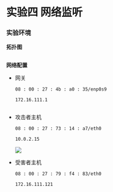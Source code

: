 # 实验四 网络监听

### 实验环境

**拓扑图**

<img src="https://img1.imgtp.com/2022/09/26/VSFvnKSG.png" title="" alt="" data-align="center">

**网络配置**

- 网关
  
  `08 : 00 : 27 : 4b : a0 : 35/enp0s9`
  
  `172.16.111.1`
  
  <img src="https://img1.imgtp.com/2022/09/26/BYIszm1T.png" title="" alt="" data-align="center">

- 攻击者主机
  
  `08 : 00 : 27 : 73 : 14 : a7/eth0`
  
  `10.0.2.15`
  
  ![](https://img1.imgtp.com/2022/09/26/Ag8tWQDs.png)

- 受害者主机
  
  `08 : 00 : 27 : 79 : f4 : 83/eth0`
  
  `172.16.111.121`
  
  <img src="https://img1.imgtp.com/2022/09/26/CZSgL8Hv.png" title="" alt="" data-align="center">
